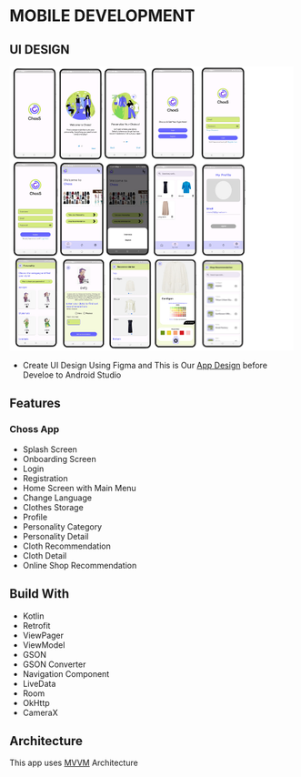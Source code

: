 <h1 align="left">
  MOBILE DEVELOPMENT
</h1>

## UI DESIGN
![alt text](https://github.com/nasywaagra/Choss-App/blob/master/Mobile%20Development/APP%20UI.png?raw=true)
- Create UI Design Using Figma and This is Our [App Design](https://www.figma.com/file/2mJvJoYvutgD9nA1rJT5uz/CHOSS?type=design&node-id=0%3A1&mode=design&t=hVNMTfC5OLRxjNZ0-1) before Develoe to Android Studio

## Features
### Choss App
- Splash Screen
- Onboarding Screen
- Login
- Registration
- Home Screen with Main Menu
- Change Language
- Clothes Storage
- Profile
- Personality Category
- Personality Detail
- Cloth Recommendation
- Cloth Detail
- Online Shop Recommendation

## Build With
- Kotlin
- Retrofit
- ViewPager
- ViewModel
- GSON
- GSON Converter
- Navigation Component
- LiveData
- Room
- OkHttp
- CameraX
  
## Architecture
This app uses [MVVM](https://developer.android.com/topic/architecture#recommended-app-arch) Architecture

